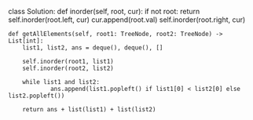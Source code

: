 
class Solution:
    def inorder(self, root, cur):
        if not root:
            return
        self.inorder(root.left, cur)
        cur.append(root.val)
        self.inorder(root.right, cur)

    def getAllElements(self, root1: TreeNode, root2: TreeNode) -> List[int]:
        list1, list2, ans = deque(), deque(), []

        self.inorder(root1, list1)
        self.inorder(root2, list2)

        while list1 and list2:
                ans.append(list1.popleft() if list1[0] < list2[0] else list2.popleft())
                
        return ans + list(list1) + list(list2)
